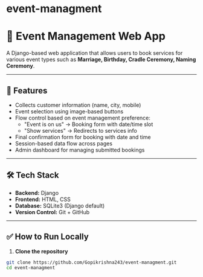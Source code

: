 # event-managment
# 🎉 Event Management Web App

A Django-based web application that allows users to book services for various event types such as **Marriage, Birthday, Cradle Ceremony, Naming Ceremony**.

---

## 🚀 Features

- Collects customer information (name, city, mobile)
- Event selection using image-based buttons
- Flow control based on event management preference:
  - "Event is on us" → Booking form with date/time slot
  - "Show services" → Redirects to services info
- Final confirmation form for booking with date and time
- Session-based data flow across pages
- Admin dashboard for managing submitted bookings

---

## 🛠️ Tech Stack

- **Backend:** Django
- **Frontend:** HTML, CSS
- **Database:** SQLite3 (Django default)
- **Version Control:** Git + GitHub

---

## ✅ How to Run Locally

1. **Clone the repository**
```bash
git clone https://github.com/Gopikrishna243/event-managment.git
cd event-managment
